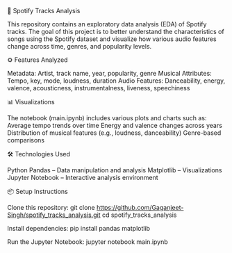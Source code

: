 🎵 Spotify Tracks Analysis

This repository contains an exploratory data analysis (EDA) of Spotify tracks. The goal of this project is to better understand the characteristics of songs using the Spotify dataset and visualize how various audio features change across time, genres, and popularity levels.

⚙️ Features Analyzed

Metadata: Artist, track name, year, popularity, genre
Musical Attributes: Tempo, key, mode, loudness, duration
Audio Features: Danceability, energy, valence, acousticness, instrumentalness, liveness, speechiness

📊 Visualizations

The notebook (main.ipynb) includes various plots and charts such as:
Average tempo trends over time
Energy and valence changes across years
Distribution of musical features (e.g., loudness, danceability)
Genre-based comparisons

🛠️ Technologies Used

Python
Pandas – Data manipulation and analysis
Matplotlib – Visualizations
Jupyter Notebook – Interactive analysis environment

📦 Setup Instructions

Clone this repository:
git clone https://github.com/Gaganjeet-Singh/spotify_tracks_analysis.git
cd spotify_tracks_analysis

Install dependencies:
pip install pandas matplotlib

Run the Jupyter Notebook:
jupyter notebook main.ipynb